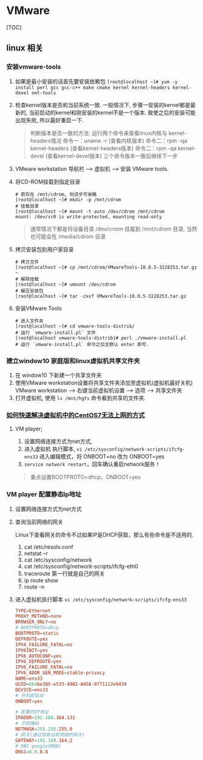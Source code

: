 # VMware

[TOC]

## linux 相关

### 安装vmware-tools

1. 如果是最小安装的话首先要安装依赖包
   `[root@localhost ~]# yum -y install perl gcc gcc-c++ make cmake kernel kernel-headers kernel-devel net-tools`

2. 检查kernel版本是否和当前系统一致.
   一般情况下, 步骤一安装的kernel都是最新的, 当前启动的kernel和刚安装的kernel不是一个版本. 致使之后的安装可能出现失败, 所以最好重启一下.

   > 判断版本是否一致的方法: 运行两个命令来查看linux内核与 kernel-headers情况
   > 命令一：uname -r (查看内核版本)
   > 命令二：rpm -qa kernel-headers (查看kernel-headers版本)
   > 命令二：rpm -qa kernel-devel (查看kernel-devel版本)
   > 三个命令版本一致后继续下一步

3. VMware workstation 导航栏 --> 虚拟机 --> 安装 VMware tools.
4. 将CD-ROM挂载到指定目录

   ```shell
   # 若存在 /mnt/cdrom, 则该步可省略
   [root@localhost ~]# mkdir -p /mnt/cdrom
   # 挂载目录
   [root@localhost ~]# mount -t auto /dev/cdrom /mnt/cdrom
   mount: /dev/sr0 is write-protected, mounting read-only
   ```

   > 通常情况下都是将设备目录 /dev/crrom 挂载到 /mnt/cdrom 目录, 当然也可能会在 /media/cdrom 目录

5. 拷贝安装包到用户家目录

   ```shell
   # 拷贝文件
   [root@localhost ~]# cp /mnt/cdrom/VMwareTools-10.0.5-3228253.tar.gz ~
   # 解除挂载
   [root@localhost ~]# umount /dev/cdrom
   # 解压安装包
   [root@localhost ~]# tar -zxvf VMwareTools-10.0.5-3228253.tar.gz
   ```

6. 安装VMware Tools

   ```shell
   # 进入文件夹
   [root@localhost ~]# cd vmware-tools-distrib/
   # 运行 `vmware-install.pl` 文件
   [root@localhost vmware-tools-distrib]# perl ./vmware-install.pl
   # 运行 `vmware-install.pl` 命令之后全默认 enter 即可.
   ```

### 建立window10 家庭版和linux虚拟机共享文件夹

1. 在 window10 下新建一个共享文件夹
2. 使用VMware workstation设置将共享文件夹添加至虚拟机(虚拟机最好关机)
   VMware workstation --> 右键当前虚拟机设置 --> 选项 --> 共享文件夹
3. 打开虚拟机, 使用 `ls /mnt/hgfs` 命令看到共享的文件夹.

### [如何快速解决虚拟机中的CentOS7无法上网的方式](http://baijiahao.baidu.com/s?id=1597809303775176940&wfr=spider&for=pc)

1. VM player;
   1. 设置网络连接方式为net方式,
   2. 进入虚拟机 执行脚本,
      `vi /etc/sysconfig/network-scripts/ifcfg-ens33`
      进入编辑模式，将 ONBOOT=no 改为 ONBOOT=yes
   3. `service network restart`，回车确认重启network服务！

   > 重点设置BOOTPROTO=dhcp，ONBOOT=yes

### VM player 配置静态Ip地址

1. 设置网络连接方式为net方式
2. 查询当前网络的网关

   Linux下查看网关的命令不过如果IP是DHCP获取，那么有些命令是不适用的.

   1. cat /etc/resolv.conf
   2. netstat –r
   3. cat /etc/sysconfig/network
   4. cat /etc/sysconfig/network-scripts/ifcfg-eth0
   5. traceroute 第一行就是自己的网关
   6. ip route show
   7. route -n

3. 进入虚拟机执行脚本
   `vi /etc/sysconfig/network-scripts/ifcfg-ens33`

   ```conf
   TYPE=Ethernet
   PROXY_METHOD=none
   BROWSER_ONLY=no
   # BOOTPROTO=dhcp
   BOOTPROTO=static
   DEFROUTE=yes
   IPV4_FAILURE_FATAL=no
   IPV6INIT=yes
   IPV6_AUTOCONF=yes
   IPV6_DEFROUTE=yes
   IPV6_FAILURE_FATAL=no
   IPV6_ADDR_GEN_MODE=stable-privacy
   NAME=ens33
   UUID=664be395-e533-4902-8458-9771112e9439
   DEVICE=ens33
   # 开机即启动
   ONBOOT=yes

   # 配置的IP地址
   IPADDR=192.168.164.131
   # 子网掩码
   NETMASK=255.255.255.0
   # 网关(通过获取当前网络的网关)
   GATEWAY=192.168.164.2
   # DNS google的DNS
   DNS1=8.8.8.8
   ```
